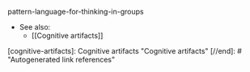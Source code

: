 pattern-language-for-thinking-in-groups

- See also:
  - [[Cognitive artifacts]]

[//begin]: # "Autogenerated link references for markdown compatibility"
[cognitive-artifacts]: Cognitive artifacts "Cognitive artifacts"
[//end]: # "Autogenerated link references"
